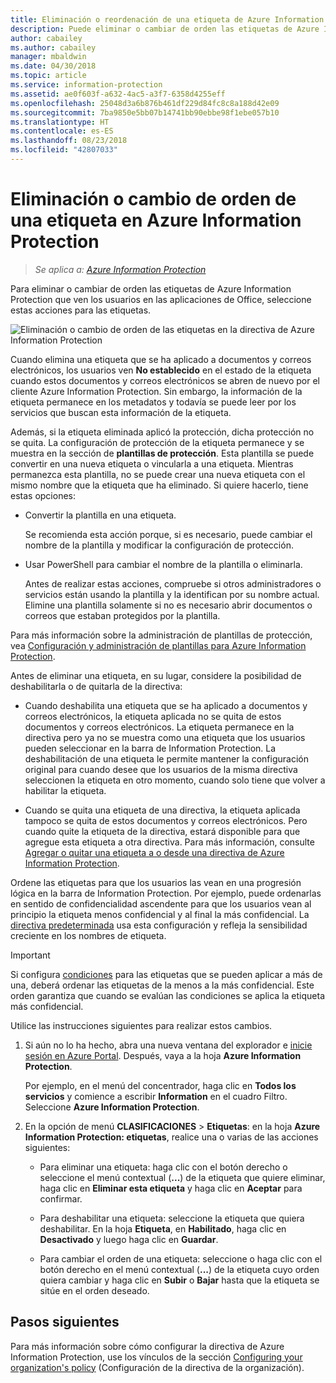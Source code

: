 ```yaml
---
title: Eliminación o reordenación de una etiqueta de Azure Information Protection
description: Puede eliminar o cambiar de orden las etiquetas de Azure Information Protection que ven los usuarios.
author: cabailey
ms.author: cabailey
manager: mbaldwin
ms.date: 04/30/2018
ms.topic: article
ms.service: information-protection
ms.assetid: ae0f603f-a632-4ac5-a3f7-6358d4255eff
ms.openlocfilehash: 25048d3a6b876b461df229d84fc8c8a188d42e09
ms.sourcegitcommit: 7ba9850e5bb07b14741bb90ebbe98f1ebe057b10
ms.translationtype: HT
ms.contentlocale: es-ES
ms.lasthandoff: 08/23/2018
ms.locfileid: "42807033"
---
```

# <a name="how-to-delete-or-reorder-a-label-for-azure-information-protection"></a>Eliminación o cambio de orden de una etiqueta en Azure Information Protection

>*Se aplica a: [Azure Information Protection](https://azure.microsoft.com/pricing/details/information-protection)*

Para eliminar o cambiar de orden las etiquetas de Azure Information Protection que ven los usuarios en las aplicaciones de Office, seleccione estas acciones para las etiquetas.

![Eliminación o cambio de orden de las etiquetas en la directiva de Azure Information Protection](./media/info-protect-contextmenu.png)

Cuando elimina una etiqueta que se ha aplicado a documentos y correos electrónicos, los usuarios ven **No establecido** en el estado de la etiqueta cuando estos documentos y correos electrónicos se abren de nuevo por el cliente Azure Information Protection. Sin embargo, la información de la etiqueta permanece en los metadatos y todavía se puede leer por los servicios que buscan esta información de la etiqueta.

Además, si la etiqueta eliminada aplicó la protección, dicha protección no se quita. La configuración de protección de la etiqueta permanece y se muestra en la sección de **plantillas de protección**. Esta plantilla se puede convertir en una nueva etiqueta o vincularla a una etiqueta. Mientras permanezca esta plantilla, no se puede crear una nueva etiqueta con el mismo nombre que la etiqueta que ha eliminado. Si quiere hacerlo, tiene estas opciones:

- Convertir la plantilla en una etiqueta. 
    
    Se recomienda esta acción porque, si es necesario, puede cambiar el nombre de la plantilla y modificar la configuración de protección.

- Usar PowerShell para cambiar el nombre de la plantilla o eliminarla.
    
    Antes de realizar estas acciones, compruebe si otros administradores o servicios están usando la plantilla y la identifican por su nombre actual. Elimine una plantilla solamente si no es necesario abrir documentos o correos que estaban protegidos por la plantilla.

Para más información sobre la administración de plantillas de protección, vea [Configuración y administración de plantillas para Azure Information Protection](configure-policy-templates.md).

Antes de eliminar una etiqueta, en su lugar, considere la posibilidad de deshabilitarla o de quitarla de la directiva:
    
- Cuando deshabilita una etiqueta que se ha aplicado a documentos y correos electrónicos, la etiqueta aplicada no se quita de estos documentos y correos electrónicos. La etiqueta permanece en la directiva pero ya no se muestra como una etiqueta que los usuarios pueden seleccionar en la barra de Information Protection. La deshabilitación de una etiqueta le permite mantener la configuración original para cuando desee que los usuarios de la misma directiva seleccionen la etiqueta en otro momento, cuando solo tiene que volver a habilitar la etiqueta.

- Cuando se quita una etiqueta de una directiva, la etiqueta aplicada tampoco se quita de estos documentos y correos electrónicos. Pero cuando quite la etiqueta de la directiva, estará disponible para que agregue esta etiqueta a otra directiva. Para más información, consulte [Agregar o quitar una etiqueta a o desde una directiva de Azure Information Protection](configure-policy-add-remove-label.md).

Ordene las etiquetas para que los usuarios las vean en una progresión lógica en la barra de Information Protection. Por ejemplo, puede ordenarlas en sentido de confidencialidad ascendente para que los usuarios vean al principio la etiqueta menos confidencial y al final la más confidencial. La [directiva predeterminada](configure-policy-default.md) usa esta configuración y refleja la sensibilidad creciente en los nombres de etiqueta.

> [!IMPORTANT]
>Si configura [condiciones](configure-policy-classification.md) para las etiquetas que se pueden aplicar a más de una, deberá ordenar las etiquetas de la menos a la más confidencial. Este orden garantiza que cuando se evalúan las condiciones se aplica la etiqueta más confidencial.


Utilice las instrucciones siguientes para realizar estos cambios.

1. Si aún no lo ha hecho, abra una nueva ventana del explorador e [inicie sesión en Azure Portal](configure-policy.md#signing-in-to-the-azure-portal). Después, vaya a la hoja **Azure Information Protection**. 
    
    Por ejemplo, en el menú del concentrador, haga clic en **Todos los servicios** y comience a escribir **Information** en el cuadro Filtro. Seleccione **Azure Information Protection**.

2. En la opción de menú **CLASIFICACIONES** > **Etiquetas**: en la hoja **Azure Information Protection: etiquetas**, realice una o varias de las acciones siguientes: 

    - Para eliminar una etiqueta: haga clic con el botón derecho o seleccione el menú contextual (**...**) de la etiqueta que quiere eliminar, haga clic en **Eliminar esta etiqueta** y haga clic en **Aceptar** para confirmar. 

    - Para deshabilitar una etiqueta: seleccione la etiqueta que quiera deshabilitar. En la hoja **Etiqueta**, en **Habilitado**, haga clic en **Desactivado** y luego haga clic en **Guardar**.

    - Para cambiar el orden de una etiqueta: seleccione o haga clic con el botón derecho en el menú contextual (**...**) de la etiqueta cuyo orden quiera cambiar y haga clic en **Subir** o **Bajar** hasta que la etiqueta se sitúe en el orden deseado.  

## <a name="next-steps"></a>Pasos siguientes

Para más información sobre cómo configurar la directiva de Azure Information Protection, use los vínculos de la sección [Configuring your organization's policy](configure-policy.md#configuring-your-organizations-policy) (Configuración de la directiva de la organización).  



